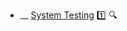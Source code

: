 * __ [System Testing](./testing/testingTypes/systemTesting) :one: <trigger for="pop:testing-systemTesting-preview">:mag:</trigger>

<popover id="pop:testing-systemTesting-preview" title=":mag: System Testing" placement="right">
  <div slot="content">
    <include src=".\preview.md" />
  </div>
</popover>
